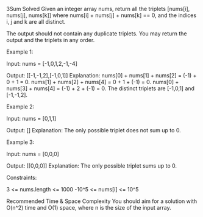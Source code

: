 3Sum
Solved 
Given an integer array nums, return all the triplets [nums[i], nums[j], nums[k]] where nums[i] + nums[j] + nums[k] == 0, and the indices i, j and k are all distinct.

The output should not contain any duplicate triplets. You may return the output and the triplets in any order.

Example 1:

Input: nums = [-1,0,1,2,-1,-4]

Output: [[-1,-1,2],[-1,0,1]]
Explanation:
nums[0] + nums[1] + nums[2] = (-1) + 0 + 1 = 0.
nums[1] + nums[2] + nums[4] = 0 + 1 + (-1) = 0.
nums[0] + nums[3] + nums[4] = (-1) + 2 + (-1) = 0.
The distinct triplets are [-1,0,1] and [-1,-1,2].

Example 2:

Input: nums = [0,1,1]

Output: []
Explanation: The only possible triplet does not sum up to 0.

Example 3:

Input: nums = [0,0,0]

Output: [[0,0,0]]
Explanation: The only possible triplet sums up to 0.

Constraints:

3 <= nums.length <= 1000
-10^5 <= nums[i] <= 10^5


Recommended Time & Space Complexity
You should aim for a solution with O(n^2) time and O(1) space, where n is the size of the input array.